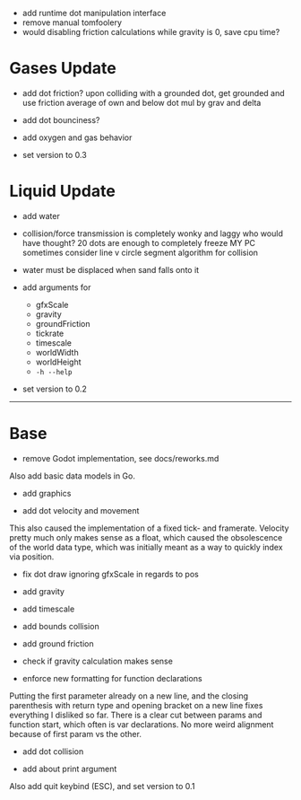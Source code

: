 - add runtime dot manipulation interface
- remove manual tomfoolery
- would disabling friction calculations while gravity is 0, save cpu time?

# Gases Update

- add dot friction?
  upon colliding with a grounded dot,
  get grounded and use friction average of own and below dot mul by grav and delta

- add dot bounciness?

- add oxygen and gas behavior

- set version to 0.3

# Liquid Update

+ add water

- collision/force transmission is completely wonky and laggy
  who would have thought?
  20 dots are enough to completely freeze MY PC sometimes
  consider line v circle segment algorithm for collision

- water must be displaced when sand falls onto it

- add arguments for
	- gfxScale
	- gravity
	- groundFriction
	- tickrate
	- timescale
	- worldWidth
	- worldHeight
	- `-h --help`

- set version to 0.2

-----

# Base

+ remove Godot implementation, see docs/reworks.md

Also add basic data models in Go.

+ add graphics

+ add dot velocity and movement

This also caused the implementation of a fixed tick- and framerate.
Velocity pretty much only makes sense as a float,
which caused the obsolescence of the world data type,
which was initially meant as a way to quickly index via position.

+ fix dot draw ignoring gfxScale in regards to pos
+ add gravity
+ add timescale
+ add bounds collision
+ add ground friction
+ check if gravity calculation makes sense

+ enforce new formatting for function declarations

Putting the first parameter already on a new line,
and the closing parenthesis with return type and opening bracket on a
new line fixes everything I disliked so far.
There is a clear cut between params and function start,
which often is var declarations.
No more weird alignment because of first param vs the other.

+ add dot collision

+ add about print argument

Also add quit keybind (ESC), and
set version to 0.1
